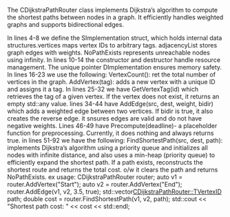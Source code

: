 
The CDijkstraPathRouter class implements Dijkstra’s algorithm to compute the shortest paths between nodes in a graph. It efficiently handles weighted graphs and supports bidirectional edges.

In lines 4-8 we define the SImplementation struct, which holds internal data structures.vertices maps vertex IDs to arbitrary tags.
adjacencyList stores graph edges with weights. NoPathExists represents unreachable nodes using infinity.
In lines 10-14 the constructor and destructor handle resource management. The unique pointer DImplementation ensures memory safety.
In lines 16-23 we use the following:
VertexCount(): ret the total number of vertices in the graph.
AddVertex(tag): adds a new vertex with a unique ID and assigns it a tag.
In lines 25-32 we have GetVertexTag(id) which retrieves the tag of a given vertex. If the vertex does not exist, it returns an empty std::any value.
lines 34-44 have AddEdge(src, dest, weight, bidir) which adds a weighted edge between two vertices. If bidir is true, it also creates the reverse edge. it snsures edges are valid and do not have negative weights.
Lines 46-49 have Precompute(deadline)- a placeholder function for preprocessing. Currently, it does nothing and always returns true.
in lines 51-92 we have the following:
FindShortestPath(src, dest, path): implements Dijkstra’s algorithm using a priority queue and initializes all nodes with infinite distance, and also uses a min-heap (priority queue) to efficiently expand the shortest path. If a path exists, reconstructs the shortest route and returns the total cost. o/w it clears the path and returns NoPathExists.
ex usage: 
    CDijkstraPathRouter router;
    auto v1 = router.AddVertex("Start");
    auto v2 = router.AddVertex("End");
    router.AddEdge(v1, v2, 3.5, true);
    std::vector<CDijkstraPathRouter::TVertexID> path;
    double cost = router.FindShortestPath(v1, v2, path);
    std::cout << "Shortest path cost: " << cost << std::endl;
